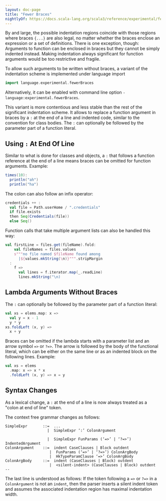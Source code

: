 ```yaml
---
layout: doc-page
title: "Fewer Braces"
nightlyOf: https://docs.scala-lang.org/scala3/reference/experimental/fewer-braces.html
---
```


By and large, the possible indentation regions coincide with those regions where braces `{...}` are also legal, no matter whether the braces enclose an expression or a set of definitions. There is one exception, though: Arguments to function can be enclosed in braces but they cannot be simply indented instead. Making indentation always significant for function arguments would be too restrictive and fragile.

To allow such arguments to be written without braces, a variant of the indentation scheme is implemented under language import
```scala
import language.experimental.fewerBraces
```
Alternatively, it can be enabled with command line option `-language:experimental.fewerBraces`.

This variant is more contentious and less stable than the rest of the significant indentation scheme. It allows to replace a function argument in braces by a `:` at the end of a line and indented code, similar to the convention for class bodies. The `:` can
optionally be followed by the parameter part of a function literal.

## Using `:` At End Of Line


Similar to what is done for classes and objects, a `:` that follows a function reference at the end of a line means braces can be omitted for function arguments. Example:
```scala
times(10):
  println("ah")
  println("ha")
```

The colon can also follow an infix operator:

```scala
credentials ++ :
  val file = Path.userHome / ".credentials"
  if file.exists
  then Seq(Credentials(file))
  else Seq()
```

Function calls that take multiple argument lists can also be handled this way:

```scala
val firstLine = files.get(fileName).fold:
    val fileNames = files.values
    s"""no file named $fileName found among
      |${values.mkString(\n)}""".stripMargin
  :
    f =>
      val lines = f.iterator.map(_.readLine)
      lines.mkString("\n)
```


## Lambda Arguments Without Braces

The `:` can optionally be followed by the parameter part of a function literal:
```scala
val xs = elems.map: x =>
  val y = x - 1
  y * y
xs.foldLeft (x, y) =>
  x + y
```
Braces can be omitted if the lambda starts with a parameter list and an arrow symbol `=>` or `?=>`. The arrow is followed by the body of the functional literal, which can be
either on the same line or as an indented block on the following lines. Example:
```scala
val xs = elems
  .map: x => x * x
  .foldLeft (x, y) => x = y
```

## Syntax Changes

As a lexical change, a `:` at the end of a line is now always treated as a
"colon at end of line" token.

The context free grammar changes as follows:
```
SimpleExpr       ::=  ...
                   |  SimpleExpr ‘:’ ColonArgument

                   |  SimpleExpr FunParams (‘=>’ | ‘?=>’) IndentedArgument
ColonArgument    ::=  indent CaseClauses | Block outdent
                    |  FunParams (‘=>’ | ‘?=>’) ColonArgBody
                    |  HkTypeParamClause ‘=>’ ColonArgBody
ColonArgBody     ::=  indent (CaseClauses | Block) outdent
                    |  <silent-indent> (CaseClauses | Block) outdent            --
```
The last line is understood as follows: If the token following a `=>` or `?=>` in a
`ColonArgument` is not an `indent`, then the parser inserts a silent indent token
and assumes the associated indentation region has maximal indentation width.
